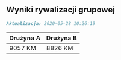 ## Wyniki rywalizacji grupowej

```markdown
Aktualizacja: 2020-05-28 10:26:19
```

Drużyna A | Drużyna B
------------ | -------------
 9057 KM | 8826 KM